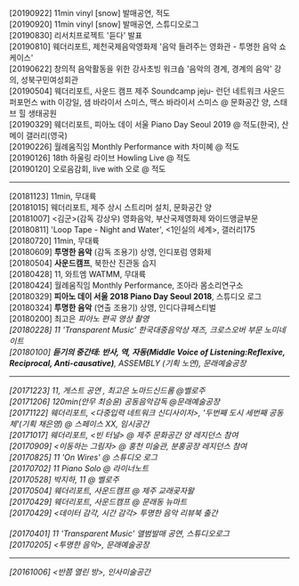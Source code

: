 [20190922] 11min vinyl [snow] 발매공연, 적도<br>
[20190920] 11min vinyl [snow] 발매공연, 스튜디오로그<br>
[20190830] 리서치프로젝트 '듣다' 발표<br> 
[20190810] 웨더리포트, 제천국제음악영화제 '음악 들려주는 영화관 - 투명한 음악 쇼케이스'<br>
[20190622] 창의적 음악활동을 위한 강사초빙 워크숍 '음악의 경계, 경계의 음악' 강의, 성북구민여성회관<br>
[20190504] 웨더리포트, 사운드 캠프 제주 Soundcamp jeju- 런던 네트워크 사운드 퍼포먼스 with 이강일, 샘 바라이서 스미스, 맥스 바라이서 스미스 @ 문화공간 양, 스태브 힐 생태공원<br>
[20190329] 웨더리포트, 피아노 데이 서울 Piano Day Seoul 2019 @ 적도(한국), 산 메이 갤러리(영국)<br>
[20190226] 월례움직임 Monthly Performance with 차미혜 @ 적도<br>
[20190126] 18th 하울링 라이브 Howling Live @ 적도<br>
[20190120] 오로음감회, live with 오로 @ 적도<br>

---

[20181123] 11min, 무대륙<br> 
[20181015] 웨더리포트, 제주 상시 스트리머 설치, 문화공간 양<br>
[20181007] &lt;김군&gt;(감독 강상우) 영화음악, 부산국제영화제 와이드앵글부문<br>
[20180811] 'Loop Tape - Night and Water', <1인실의 세계>, 갤러리175<br>
[20180720] 11min, 무대륙<br> 
[20180609] **투명한 음악** (감독 조용기) 상영, 인디포럼 영화제<br> 
[20180504] **사운드캠프**, 북한산 진관동 습지<br> 
[20180428] 11, 와트엠 WATMM, 무대륙<br>
[20180424] 월례움직임 Monthly Performance, 조아라 몸소리연구소<br>
[20180329] **피아노 데이 서울 2018 Piano Day Seoul 2018**, 스튜디오 로그<br>
[20180324] **투명한 음악** (연출 조용기) 상영, 인디다큐페스티벌<br> 
[20180200] 최고은 <I AM WATER> 피아노 편곡 영상 촬영<br>
[20180228] 11 'Transparent Music' 한국대중음악상 재즈, 크로스오버 부문 노미네이트<br>
[20180100] __듣기의 중간태: 반사, 역, 자동(Middle Voice of Listening:Reflexive, Reciprocal, Anti-causative)__, ASSEMBLY (기획 노연), 문래예술공장<br> 
  
---

[20171223] 11, 게스트 공연 , 최고은 노마드신드롬 @벨로주<br> 
[20171206] 120min(안무 최승윤) 공동음악감독 @문래예술공장<br>
[20171122] 웨더리포트, <다중입력 네트워크 신디사이저>, '두번째 도시 세번째 공동체'(기획 채은영) @ 스페이스 XX, 임시공간<br> 
[20171017] 웨더리포트, <빈 터널> @ 제주 문화공간 양 레지던스 참여<br> 
[20170909] &lt;이동하는 그림자&gt; @ 홍천 미술관, 분홍공장 레지던스 참여<br> 
[20170825] 11 'On Wires' @ 스튜디오 로그<br> 
[20170702] 11 Piano Solo @ 라이너노트<br> 
[20170528] 박지하, 11 @ 벨로주<br> 
[20170504] 웨더리포트, 사운드캠프 @ 제주 교래곶자왈<br>
[20170429] 웨더리포트, 사운드캠프 @ 문래동 뉴마트<br> 
[20170429] <데이터 감각, 시간 감각> 투명한 음악 리뷰북 출간<br>  
[20170401] 11 'Transparent Music' 앨범발매 공연, 스튜디오로그<br> 
[20170205] <투명한 음악>, 문래예술공장<br> 

---

[20161006] <반쯤 열린 방>, 인사미술공간  
